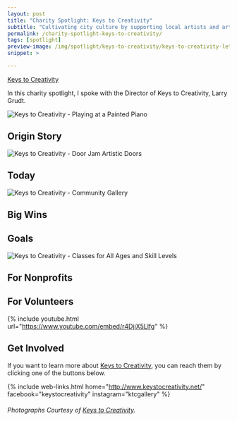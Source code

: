 ```yaml
---
layout: post
title: "Charity Spotlight: Keys to Creativity"
subtitle: "Cultivating city culture by supporting local artists and art education."
permalink: /charity-spotlight-keys-to-creativity/
tags: [spotlight]
preview-image: /img/spotlight/keys-to-creativity/keys-to-creativity-lets-play.jpg
snippet: >

---
```


[Keys to Creativity][1]

In this charity spotlight, I spoke with the Director of Keys to Creativity, Larry Grudt.

![][2]

## Origin Story



![][3]

## Today



![][4]

## Big Wins



## Goals



![][5]

## For Nonprofits



## For Volunteers



{% include youtube.html url="https://www.youtube.com/embed/r4DjiX5Llfg" %}

## Get Involved

If you want to learn more about [Keys to Creativity][1], you can reach them by clicking one of the buttons below.

{% include web-links.html home="http://www.keystocreativity.net/" facebook="keystocreativity" instagram="ktcgallery" %}

###### Photographs Courtesy of [Keys to Creativity][1].



[1]: http://www.keystocreativity.net/ "Keys to Creativity Homepage"
[2]: /img/spotlight/keys-to-creativity/keys-to-creativity-lets-play.jpg "Keys to Creativity - Playing at a Painted Piano"
[3]: /img/spotlight/keys-to-creativity/keys-to-creativity-door-jam.jpg "Keys to Creativity - Door Jam Artistic Doors"
[4]: /img/spotlight/keys-to-creativity/keys-to-creativity-community-gallery.jpg "Keys to Creativity - Community Gallery"
[5]: /img/spotlight/keys-to-creativity/keys-to-creativity-creative-kids.jpg "Keys to Creativity - Classes for All Ages and Skill Levels"
